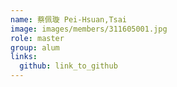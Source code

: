 ```yaml
---
name: 蔡佩璇 Pei-Hsuan,Tsai 
image: images/members/311605001.jpg 
role: master
group: alum
links:
  github: link_to_github 
---
```

